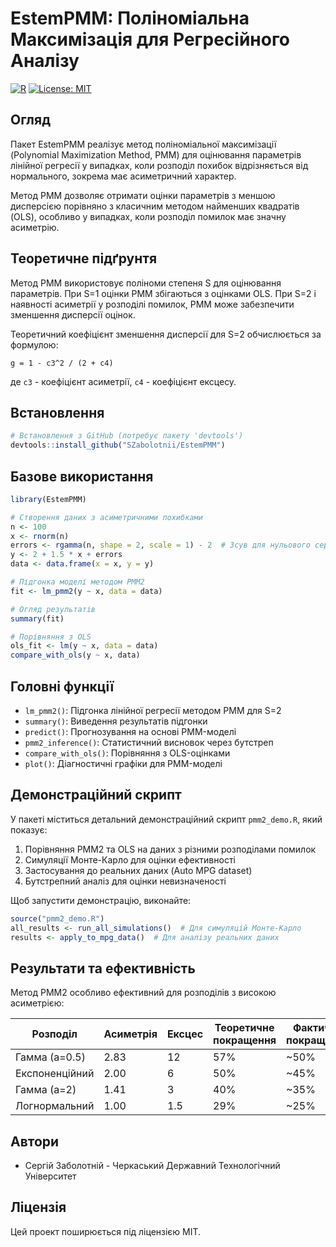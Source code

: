 # EstemPMM: Поліноміальна Максимізація для Регресійного Аналізу

[![R](https://img.shields.io/badge/R-%3E%3D%204.0.0-blue)](https://cran.r-project.org/)
[![License: MIT](https://img.shields.io/badge/License-MIT-yellow.svg)](https://opensource.org/licenses/MIT)

## Огляд

Пакет EstemPMM реалізує метод поліноміальної максимізації (Polynomial Maximization Method, PMM) для оцінювання параметрів лінійної регресії у випадках, коли розподіл похибок відрізняється від нормального, зокрема має асиметричний характер.

Метод PMM дозволяє отримати оцінки параметрів з меншою дисперсією порівняно з класичним методом найменших квадратів (OLS), особливо у випадках, коли розподіл помилок має значну асиметрію.

## Теоретичне підґрунтя

Метод PMM використовує поліноми степеня S для оцінювання параметрів. При S=1 оцінки PMM збігаються з оцінками OLS. При S=2 і наявності асиметрії у розподілі помилок, PMM може забезпечити зменшення дисперсії оцінок.

Теоретичний коефіцієнт зменшення дисперсії для S=2 обчислюється за формулою:

```
g = 1 - c3^2 / (2 + c4)
```

де `c3` - коефіцієнт асиметрії, `c4` - коефіцієнт ексцесу.

## Встановлення

```r
# Встановлення з GitHub (потребує пакету 'devtools')
devtools::install_github("SZabolotnii/EstemPMM")
```

## Базове використання

```r
library(EstemPMM)

# Створення даних з асиметричними похибками
n <- 100
x <- rnorm(n)
errors <- rgamma(n, shape = 2, scale = 1) - 2  # Зсув для нульового середнього
y <- 2 + 1.5 * x + errors
data <- data.frame(x = x, y = y)

# Підгонка моделі методом PMM2
fit <- lm_pmm2(y ~ x, data = data)

# Огляд результатів
summary(fit)

# Порівняння з OLS
ols_fit <- lm(y ~ x, data = data)
compare_with_ols(y ~ x, data)
```

## Головні функції

- `lm_pmm2()`: Підгонка лінійної регресії методом PMM для S=2
- `summary()`: Виведення результатів підгонки
- `predict()`: Прогнозування на основі PMM-моделі
- `pmm2_inference()`: Статистичний висновок через бутстреп
- `compare_with_ols()`: Порівняння з OLS-оцінками
- `plot()`: Діагностичні графіки для PMM-моделі

## Демонстраційний скрипт

У пакеті міститься детальний демонстраційний скрипт `pmm2_demo.R`, який показує:

1. Порівняння PMM2 та OLS на даних з різними розподілами помилок
2. Симуляції Монте-Карло для оцінки ефективності
3. Застосування до реальних даних (Auto MPG dataset)
4. Бутстрепний аналіз для оцінки невизначеності

Щоб запустити демонстрацію, виконайте:

```r
source("pmm2_demo.R")
all_results <- run_all_simulations()  # Для симуляцій Монте-Карло
results <- apply_to_mpg_data()  # Для аналізу реальних даних
```

## Результати та ефективність

Метод PMM2 особливо ефективний для розподілів з високою асиметрією:

| Розподіл        | Асиметрія | Ексцес | Теоретичне покращення | Фактичне покращення |
|-----------------|-----------|--------|------------------------|---------------------|
| Гамма (a=0.5)   | 2.83      | 12     | 57%                    | ~50%                |
| Експоненційний  | 2.00      | 6      | 50%                    | ~45%                |
| Гамма (a=2)     | 1.41      | 3      | 40%                    | ~35%                |
| Логнормальний   | 1.00      | 1.5    | 29%                    | ~25%                |

## Автори

- Сергій Заболотній - Черкаський Державний Технологічний Університет

## Ліцензія

Цей проект поширюється під ліцензією MIT.
